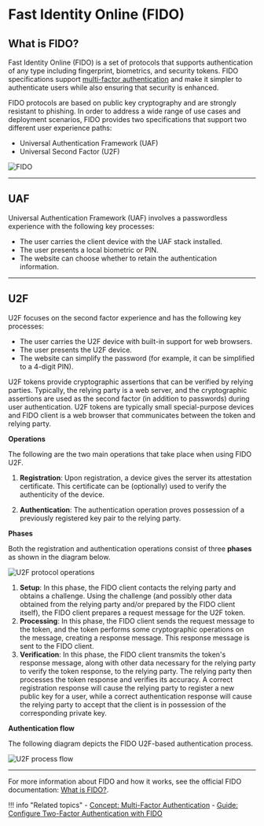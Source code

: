 # Fast Identity Online (FIDO)

## What is FIDO?

Fast Identity Online (FIDO) is a set of protocols that supports authentication of any type including fingerprint, biometrics, and security tokens. FIDO specifications support [multi-factor authentication]({{base_path}}/multi-factor-authentication) and make it simpler to authenticate users while also ensuring that security is enhanced. 

FIDO protocols are based on public key cryptography and are strongly resistant to phishing. In order to address a wide range of use cases and deployment scenarios, FIDO provides two specifications that support two different user experience paths:

- Universal Authentication Framework (UAF)
- Universal Second Factor (U2F)

![FIDO]({{base_path}}/assets/img/concepts/fido.png)

---

## UAF 

Universal Authentication Framework (UAF) involves a passwordless experience with the following key processes:

-   The user carries the client device with the UAF stack installed. 
-   The user presents a local biometric or PIN.
-   The website can choose whether to retain the authentication information.

---

## U2F 

U2F focuses on the second factor experience and has the following key processes:

-   The user carries the U2F device with built-in support for
 web browsers.
-   The user presents the U2F device.
-   The website can simplify the password (for example, it can be simplified to a 4-digit PIN).

U2F tokens provide cryptographic assertions that can be verified by relying parties. Typically, the relying party is a web server, and the cryptographic assertions are used as the second factor (in addition to passwords) during user authentication. U2F tokens are typically small special-purpose devices and FIDO client is a web browser that communicates between the token and relying party.

**Operations**

The following are the two main operations that take place when using FIDO U2F.

1.  **Registration**: Upon registration, a device gives the server its attestation certificate. This certificate can be (optionally) used to verify the authenticity of the device.

2.  **Authentication**: The authentication operation proves possession of a previously registered key pair to the relying party.

**Phases**

Both the registration and authentication operations consist of three **phases** as shown in the diagram below.

![U2F protocol operations]({{base_path}}/assets/img/concepts/u2f-protocol-operations.png)

1.  **Setup**: In this phase, the FIDO client contacts the relying party and obtains a challenge. Using the challenge (and possibly other data obtained from the relying party and/or prepared by the FIDO client itself), the FIDO client prepares a request message for the U2F token.
2.  **Processing**: In this phase, the FIDO client sends the request message to the token, and the token performs some cryptographic operations on the message, creating a response message. This response message is sent to the FIDO client. 
3.  **Verification**: In this phase, the FIDO client transmits the token's response message, along with other data necessary for the relying party to verify the token response, to the relying party.     The relying party then processes the token response and verifies its accuracy. A correct registration response will cause the relying party to register a new public key for a user, while a correct authentication response will cause the relying party to accept that the client is in possession of the corresponding private key.

**Authentication flow**

The following diagram depicts the FIDO U2F-based authentication process.

![U2F process flow]({{base_path}}/assets/img/concepts/u2f-process-flow.png) 

---

For more information about FIDO and how it works, see the official FIDO documentation: [What is FIDO?](https://fidoalliance.org/what-is-fido/). 

!!! info "Related topics"
    - [Concept: Multi-Factor Authentication]({{base_path}}/multi-factor-authentication)
    - [Guide: Configure Two-Factor Authentication with FIDO]({{base_path}}/guides/mfa/2fa-fido)







